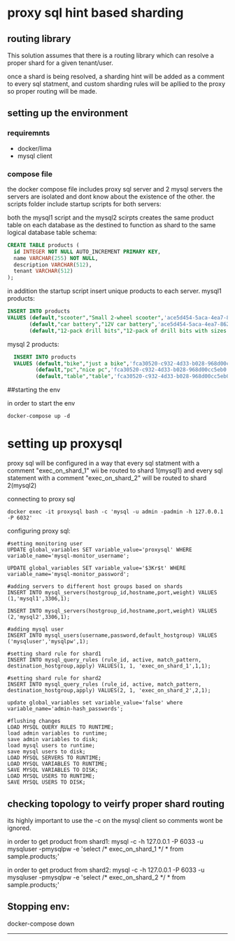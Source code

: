 # proxy sql hint based sharding

## routing library
This solution assumes that there is a routing library which can resolve a proper shard for a given tenant/user.

once a shard is being resolved,  a sharding hint will be added as a comment to every sql statment, and custom sharding rules will be apllied to the proxy so proper routing will be made.

## setting up the environment

### requiremnts
- docker/lima
- mysql client

### compose file 
the docker compose file includes proxy sql server and 2 mysql servers
the servers are isolated and dont know about the existence of the other.
the scripts folder include startup scripts for both servers:

both the mysql1 script and the mysql2 scirpts creates the same product table on each database as the 
destined to function as shard to the same logical database
table schema:
```sql
CREATE TABLE products (
  id INTEGER NOT NULL AUTO_INCREMENT PRIMARY KEY,
  name VARCHAR(255) NOT NULL,
  description VARCHAR(512),
  tenant VARCHAR(512)
);
```

in addition the startup script insert unique products to each server.
mysql1 products:
```sql
INSERT INTO products
VALUES (default,"scooter","Small 2-wheel scooter",'ace5d454-5aca-4ea7-8620-21f1cf0c5f8f'),
       (default,"car battery","12V car battery",'ace5d454-5aca-4ea7-8620-21f1cf0c5f8f'),
       (default,"12-pack drill bits","12-pack of drill bits with sizes ranging from #40 to #3",'ace5d454-5aca-4ea7-8620-21f1cf0c5f8f')
```

mysql 2 products:
```sql
  INSERT INTO products
  VALUES (default,"bike","just a bike",'fca30520-c932-4d33-b028-968d00cc5eb0'),
         (default,"pc","nice pc",'fca30520-c932-4d33-b028-968d00cc5eb0'),
         (default,"table","table",'fca30520-c932-4d33-b028-968d00cc5eb0')

```


##starting the env

in order to start the env
```
docker-compose up -d
```
# setting up proxysql
proxy sql will be configured in a way that every sql statment with a comment "exec_on_shard_1" wii be routed to shard 1(mysql1)
and every sql statement with a comment "exec_on_shard_2" will be routed to shard 2(mysql2)

connecting to proxy sql
```
docker exec -it proxysql bash -c 'mysql -u admin -padmin -h 127.0.0.1 -P 6032'
```
configuring proxy sql:
```
#setting monitoring user
UPDATE global_variables SET variable_value='proxysql' WHERE variable_name='mysql-monitor_username';

UPDATE global_variables SET variable_value='$3Kr$t' WHERE variable_name='mysql-monitor_password';

#adding servers to different host groups based on shards
INSERT INTO mysql_servers(hostgroup_id,hostname,port,weight) VALUES (1,'mysql1',3306,1);

INSERT INTO mysql_servers(hostgroup_id,hostname,port,weight) VALUES (2,'mysql2',3306,1);

#adding mysql user
INSERT INTO mysql_users(username,password,default_hostgroup) VALUES ('mysqluser','mysqlpw',1);

#setting shard rule for shard1
INSERT INTO mysql_query_rules (rule_id, active, match_pattern, destination_hostgroup,apply) VALUES(1, 1, 'exec_on_shard_1',1,1);

#setting shard rule for shard2
INSERT INTO mysql_query_rules (rule_id, active, match_pattern, destination_hostgroup,apply) VALUES(2, 1, 'exec_on_shard_2',2,1);

update global_variables set variable_value='false' where variable_name='admin-hash_passwords';

#flushing changes
LOAD MYSQL QUERY RULES TO RUNTIME;
load admin variables to runtime; 
save admin variables to disk;
load mysql users to runtime;
save mysql users to disk;
LOAD MYSQL SERVERS TO RUNTIME;
LOAD MYSQL VARIABLES TO RUNTIME;
SAVE MYSQL VARIABLES TO DISK;   
LOAD MYSQL USERS TO RUNTIME;
SAVE MYSQL USERS TO DISK;
```

## checking topology to veirfy proper shard routing
its highly important to use the -c on the mysql client so comments wont be ignored.

in order to get product from shard1:
mysql -c -h 127.0.0.1 -P 6033 -u mysqluser -pmysqlpw -e 'select /* exec_on_shard_1 */ * from sample.products;'

in order to get product from shard2:
mysql -c -h 127.0.0.1 -P 6033 -u mysqluser -pmysqlpw -e 'select /* exec_on_shard_2 */ * from sample.products;'



## Stopping env:
docker-compose down

-------








